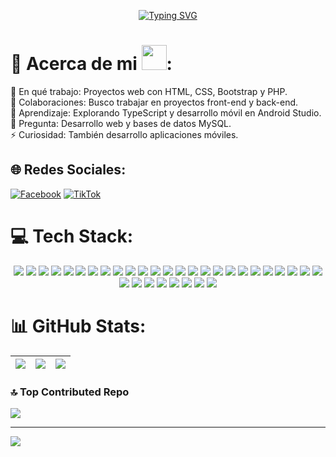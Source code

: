 <p align="center">
    <a href="https://git.io/typing-svg">
        <img src="https://readme-typing-svg.demolab.com?font=Fira+Code&pause=1000&color=F70000&background=FFFFFF00&center=true&vCenter=true&random=true&width=500&height=60&lines=Si+puedes+imaginarlo%2C;puedes+programarlo" alt="Typing SVG" />
    </a>
</p>



# 💫 Acerca de mi <img src="https://media.giphy.com/media/v1.Y2lkPTc5MGI3NjExcGtvcWxxN3J6cWJoOWVqeXEwOHpja3JnbWtuMGZ1NzdnbHc5eWZvYiZlcD12MV9zdGlja2Vyc19zZWFyY2gmY3Q9cw/F73KLZL9eAfDcDQFAt/giphy.gif" width="40">:
🔭 En qué trabajo: Proyectos web con HTML, CSS, Bootstrap y PHP.<br>👯 Colaboraciones: Busco trabajar en proyectos front-end y back-end.<br>🌱 Aprendizaje: Explorando TypeScript y desarrollo móvil en Android Studio.<br>💬 Pregunta: Desarrollo web y bases de datos MySQL.<br>⚡ Curiosidad: También desarrollo aplicaciones móviles.


## 🌐 Redes Sociales:
[![Facebook](https://img.shields.io/badge/Facebook-%231877F2.svg?logo=Facebook&logoColor=white)](https://www.facebook.com/angel.santospacheco.94/) [![TikTok](https://img.shields.io/badge/TikTok-%23000000.svg?logo=TikTok&logoColor=white)](https://www.tiktok.com/@davidpacheco0106?_t=8qrCX43puaL&_r=1)


# 💻 Tech Stack:
<div align="center">
    <img src="https://img.shields.io/badge/css3-%231572B6.svg?style=for-the-badge&logo=css3&logoColor=white" />
    <img src="https://img.shields.io/badge/dart-%230175C2.svg?style=for-the-badge&logo=dart&logoColor=white" />
    <img src="https://img.shields.io/badge/javascript-%23323330.svg?style=for-the-badge&logo=javascript&logoColor=%23F7DF1E" />
    <img src="https://img.shields.io/badge/java-%23ED8B00.svg?style=for-the-badge&logo=openjdk&logoColor=white" />
    <img src="https://img.shields.io/badge/html5-%23E34F26.svg?style=for-the-badge&logo=html5&logoColor=white" />
    <img src="https://img.shields.io/badge/python-3670A0?style=for-the-badge&logo=python&logoColor=ffdd54" />
    <img src="https://img.shields.io/badge/PowerShell-%235391FE.svg?style=for-the-badge&logo=powershell&logoColor=white" />
    <img src="https://img.shields.io/badge/php-%23777BB4.svg?style=for-the-badge&logo=php&logoColor=white" />
    <img src="https://img.shields.io/badge/heroku-%23430098.svg?style=for-the-badge&logo=heroku&logoColor=white" />
    <img src="https://img.shields.io/badge/netlify-%23000000.svg?style=for-the-badge&logo=netlify&logoColor=#00C7B7" />
    <img src="https://img.shields.io/badge/github%20pages-121013?style=for-the-badge&logo=github&logoColor=white" />
    <img src="https://img.shields.io/badge/Oracle-F80000?style=for-the-badge&logo=oracle&logoColor=white" />
    <img src="https://img.shields.io/badge/chart.js-F5788D.svg?style=for-the-badge&logo=chart.js&logoColor=white" />
    <img src="https://img.shields.io/badge/astro-%232C2052.svg?style=for-the-badge&logo=astro&logoColor=white" />
    <img src="https://img.shields.io/badge/bootstrap-%238511FA.svg?style=for-the-badge&logo=bootstrap&logoColor=white" />
    <img src="https://img.shields.io/badge/Flutter-%2302569B.svg?style=for-the-badge&logo=Flutter&logoColor=white" />
    <img src="https://img.shields.io/badge/tailwindcss-%2338B2AC.svg?style=for-the-badge&logo=tailwind-css&logoColor=white" />
    <img src="https://img.shields.io/badge/apache-cassandra-%231287B1.svg?style=for-the-badge&logo=apache-cassandra&logoColor=white" />
    <img src="https://img.shields.io/badge/MariaDB-003545?style=for-the-badge&logo=mariadb&logoColor=white" />
    <img src="https://img.shields.io/badge/mysql-4479A1.svg?style=for-the-badge&logo=mysql&logoColor=white" />
    <img src="https://img.shields.io/badge/mongodb-%234ea94b.svg?style=for-the-badge&logo=mongodb&logoColor=white" />
    <img src="https://img.shields.io/badge/windicss-48B0F1.svg?style=for-the-badge&logo=windi-css&logoColor=white" />
    <img src="https://img.shields.io/badge/Adobe%20After%20Effects-9999FF.svg?style=for-the-badge&logo=Adobe%20After%20Effects&logoColor=white" />
    <img src="https://img.shields.io/badge/Adobe%20Premiere%20Pro-9999FF.svg?style=for-the-badge&logo=Adobe%20Premiere%20Pro&logoColor=white" />
    <img src="https://img.shields.io/badge/adobe%20photoshop-%2331A8FF.svg?style=for-the-badge&logo=adobe%20photoshop&logoColor=white" />
    <img src="https://img.shields.io/badge/Adobe%20Lightroom-31A8FF.svg?style=for-the-badge&logo=Adobe%20Lightroom&logoColor=white" />
    <img src="https://img.shields.io/badge/adobe%20illustrator-%23FF9A00.svg?style=for-the-badge&logo=adobe%20illustrator&logoColor=white" />
    <img src="https://img.shields.io/badge/Canva-%2300C4CC.svg?style=for-the-badge&logo=Canva&logoColor=white" />
    <img src="https://img.shields.io/badge/Proto.io-161637?style=for-the-badge&logo=proto.io&logoColor=00e5ff" />
    <img src="https://img.shields.io/badge/github-%23121011.svg?style=for-the-badge&logo=github&logoColor=white" />
    <img src="https://img.shields.io/badge/git-%23F05033.svg?style=for-the-badge&logo=git&logoColor=white" />
    <img src="https://img.shields.io/badge/-Arduino-00979D?style=for-the-badge&logo=Arduino&logoColor=white" />
    <img src="https://img.shields.io/badge/cisco-%23049fd9.svg?style=for-the-badge&logo=cisco&logoColor=black" />
</div>



# 📊 GitHub Stats:
| ![](https://github-readme-stats.vercel.app/api?username=PixelCraftDavid&theme=holi&hide_border=false&include_all_commits=true) | ![](https://github-readme-streak-stats.herokuapp.com/?user=PixelCraftDavid&theme=holi&hide_border=false) | ![](https://github-readme-stats.vercel.app/api/top-langs/?username=PixelCraftDavid&theme=holi&hide_border=false&include_all_commits=true&count_private=true&layout=compact) |
| :-: | :-: | :-: |




### 🔝 Top Contributed Repo
![](https://github-contributor-stats.vercel.app/api?username=PixelCraftDavid&limit=5&theme=merko&combine_all_yearly_contributions=true)

---
[![](https://visitcount.itsvg.in/api?id=PixelCraftDavid&icon=5&color=4)](https://visitcount.itsvg.in)

<!-- Proudly created with GPRM ( https://gprm.itsvg.in ) -->
